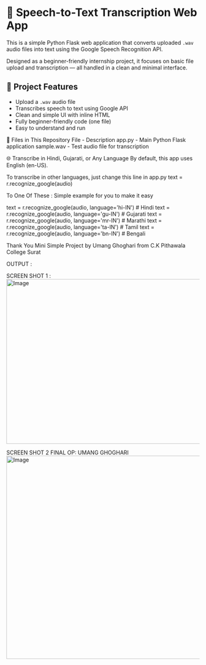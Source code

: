 # 🎤 Speech-to-Text Transcription Web App

This is a simple Python Flask web application that converts uploaded `.wav` audio files into text using the Google Speech Recognition API.

Designed as a beginner-friendly internship project, it focuses on basic file upload and transcription — all handled in a clean and minimal interface.

## 📌 Project Features

- Upload a `.wav` audio file
- Transcribes speech to text using Google API
- Clean and simple UI with inline HTML
- Fully beginner-friendly code (one file)
- Easy to understand and run

📁 Files in This Repository
File	 -  Description
app.py - 	Main Python Flask application
sample.wav -	Test audio file for transcription

🌐 Transcribe in Hindi, Gujarati, or Any Language
By default, this app uses English (en-US).

To transcribe in other languages, just change this line in app.py
text = r.recognize_google(audio)

To One Of These : Simple example for you to make it easy 

text = r.recognize_google(audio, language='hi-IN')  # Hindi
text = r.recognize_google(audio, language='gu-IN')  # Gujarati
text = r.recognize_google(audio, language='mr-IN')  # Marathi
text = r.recognize_google(audio, language='ta-IN')  # Tamil
text = r.recognize_google(audio, language='bn-IN')  # Bengali


Thank You Mini Simple Project by Umang Ghoghari from C.K Pithawala College Surat 

OUTPUT :

SCREEN SHOT 1 :
<img width="1910" height="429" alt="Image" src="https://github.com/user-attachments/assets/e7dc78f3-6b9a-433b-b59c-87bfa79dc26f" />


SCREEN SHOT 2 FINAL OP: UMANG GHOGHARI
<img width="1918" height="529" alt="Image" src="https://github.com/user-attachments/assets/c0c30755-d3e9-4e9b-9f1f-f77e46a70589" />








